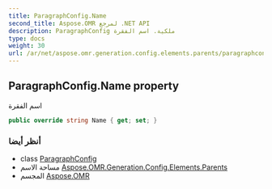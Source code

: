 ```yaml
---
title: ParagraphConfig.Name
second_title: Aspose.OMR لمرجع .NET API
description: ParagraphConfig ملكية. اسم الفقرة
type: docs
weight: 30
url: /ar/net/aspose.omr.generation.config.elements.parents/paragraphconfig/name/
---
```

## ParagraphConfig.Name property

اسم الفقرة

```csharp
public override string Name { get; set; }
```

### أنظر أيضا

* class [ParagraphConfig](../)
* مساحة الاسم [Aspose.OMR.Generation.Config.Elements.Parents](../../paragraphconfig/)
* المجسم [Aspose.OMR](../../../)


